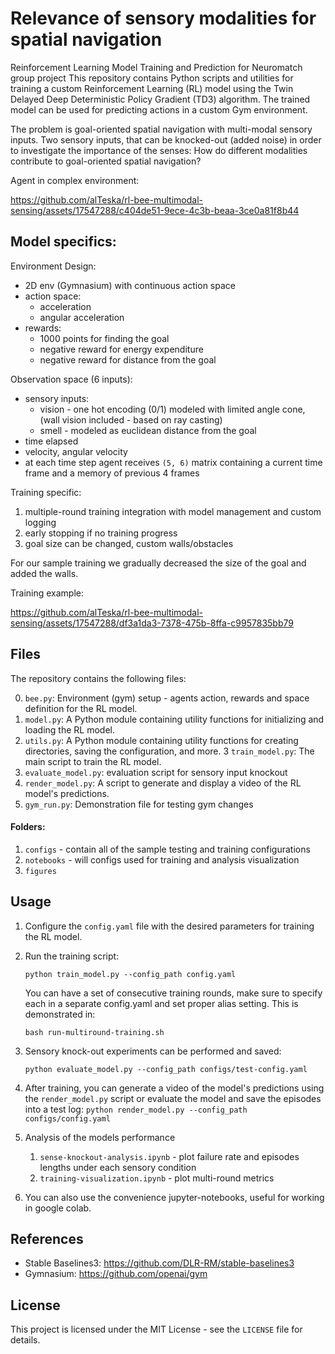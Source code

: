 # Relevance of sensory modalities for spatial navigation 

Reinforcement Learning Model Training and Prediction for Neuromatch group project  This repository contains Python scripts and utilities for training a custom Reinforcement Learning (RL) model using the Twin Delayed Deep Deterministic Policy Gradient (TD3) algorithm. The trained model can be used for predicting actions in a custom Gym environment.

The problem is goal-oriented spatial navigation with multi-modal sensory inputs. Two sensory inputs, that can be knocked-out (added noise) in order to investigate the importance of the senses: How do different modalities contribute to 
goal-oriented spatial navigation?


Agent in complex environment:

https://github.com/alTeska/rl-bee-multimodal-sensing/assets/17547288/c404de51-9ece-4c3b-beaa-3ce0a81f8b44


## Model specifics:

Environment Design:
- 2D env (Gymnasium) with continuous action space
- action space: 
  - acceleration 
  - angular acceleration 
- rewards: 
  - 1000 points for finding the goal
  - negative reward for energy expenditure
  - negative reward for distance from the goal


Observation space (6 inputs): 
- sensory inputs:
  - vision  - one hot encoding (0/1) modeled with limited angle cone, (wall vision included - based on ray casting)
  - smell - modeled as euclidean distance from the goal
- time elapsed 
- velocity, angular velocity  
- at each time step agent receives `(5, 6)` matrix containing  a current time frame and a memory of previous 4 frames


Training specific:
1. multiple-round training integration with model management and custom logging
2. early stopping if no training progress
3. goal size can be changed, custom walls/obstacles

For our sample training we gradually decreased the size of the goal and added the walls.


Training example: 


https://github.com/alTeska/rl-bee-multimodal-sensing/assets/17547288/df3a1da3-7378-475b-8ffa-c9957835bb79


## Files

The repository contains the following files:

0. `bee.py`: Environment (gym) setup - agents action, rewards and space definition for the RL model.
1. `model.py`: A Python module containing utility functions for initializing and loading the RL model.
2. `utils.py`: A Python module containing utility functions for creating directories, saving the configuration, and more.
3 `train_model.py`: The main script to train the RL model.
4. `evaluate_model.py`: evaluation script for sensory input knockout
5. `render_model.py`: A script to generate and display a video of the RL model's predictions.
6. `gym_run.py`: Demonstration file for testing gym changes


#### Folders:
1. `configs` - contain all of the sample testing and training configurations
2. `notebooks` - will configs used for training and analysis visualization 
3. `figures`
   

## Usage

1. Configure the `config.yaml` file with the desired parameters for training the RL model.
2. Run the training script:

   ```python train_model.py --config_path config.yaml```

   You can have a set of consecutive training rounds, make sure to specify each in a separate config.yaml and set proper alias setting. This is demonstrated in:

   ```bash run-multiround-training.sh```

3. Sensory knock-out experiments can be performed and saved:
   
   ```python evaluate_model.py --config_path configs/test-config.yaml```

4. After training, you can generate a video of the model's predictions using the `render_model.py` script or evaluate the model and save the episodes into a test log:
   ```python render_model.py --config_path configs/config.yaml```
   
5. Analysis of the models performance
   1. `sense-knockout-analysis.ipynb` - plot failure rate and episodes lengths under each sensory condition
   2. `training-visualization.ipynb` - plot multi-round metrics 
   
6.  You can also use the convenience jupyter-notebooks, useful for working in google colab.


## References

- Stable Baselines3: https://github.com/DLR-RM/stable-baselines3
- Gymnasium: https://github.com/openai/gym

## License

This project is licensed under the MIT License - see the `LICENSE` file for details.
